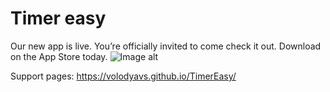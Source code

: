 # Timer easy

Our new app is live.
You’re officially invited to come check it out. Download on the App Store today.
![Image alt](https://github.com/VolodyaVS/TimerEasy/raw/main/image.svg)

Support pages:
https://volodyavs.github.io/TimerEasy/
